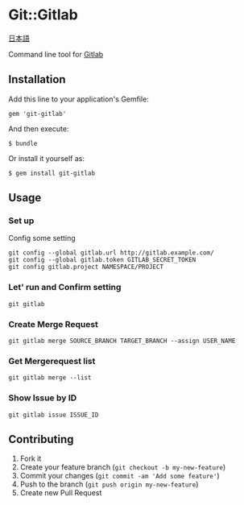 # Git::Gitlab

[日本語](https://github.com/numa08/git-gitlab/blob/master/README_ja.md)

Command line tool for [Gitlab](https://www.gitlab.com/)

## Installation

Add this line to your application's Gemfile:

    gem 'git-gitlab'

And then execute:

    $ bundle

Or install it yourself as:

    $ gem install git-gitlab

## Usage

### Set up

Config some setting

	git config --global gitlab.url http://gitlab.example.com/
	git config --global gitlab.token GITLAB_SECRET_TOKEN
	git config gitlab.project NAMESPACE/PROJECT

### Let' run and Confirm setting

	git gitlab

### Create Merge Request

	git gitlab merge SOURCE_BRANCH TARGET_BRANCH --assign USER_NAME

### Get Mergerequest list

	git gitlab merge --list

### Show Issue by ID

	git gitlab issue ISSUE_ID

## Contributing

1. Fork it
2. Create your feature branch (`git checkout -b my-new-feature`)
3. Commit your changes (`git commit -am 'Add some feature'`)
4. Push to the branch (`git push origin my-new-feature`)
5. Create new Pull Request
